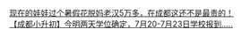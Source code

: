   
[现在的娃娃过个暑假花脱妈老汉5万多，在成都这还不是最贵的！](http://www.dianyue.me/archives/691/dk412toavqpe7coj/)  
[【成都小升初】今明两天学位确定，7月20-7月23日学校报到.....](http://www.dianyue.me/archives/742/ma1ettgfzkmqypmt/)